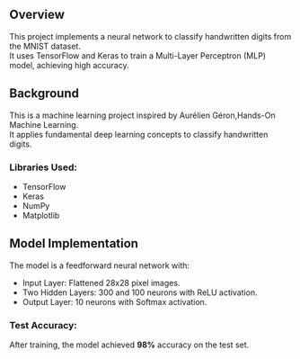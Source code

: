 ## Overview
This project implements a neural network to classify handwritten digits from the MNIST dataset.  
It uses TensorFlow and Keras to train a Multi-Layer Perceptron (MLP) model, achieving high accuracy.

## Background
This is a machine learning project inspired by Aurélien Géron,Hands-On Machine Learning.  
It applies fundamental deep learning concepts to classify handwritten digits.

### Libraries Used:
- TensorFlow  
- Keras  
- NumPy  
- Matplotlib

## Model Implementation
The model is a feedforward neural network with:
- Input Layer: Flattened 28x28 pixel images.
- Two Hidden Layers: 300 and 100 neurons with ReLU activation.
- Output Layer: 10 neurons with Softmax activation.

### Test Accuracy:
After training, the model achieved **98%** accuracy on the test set.

